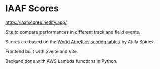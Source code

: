 # IAAF Scores

https://iaafscores.netlify.app/

Site to compare performances in different track and field events.

Scores are based on the [World Atheltics scoring tables](https://worldathletics.org/news/news/scoring-tables-2022) by Attila Spiriev.

Frontend built with Svelte and Vite.

Backend done with AWS Lambda functions in Python.
